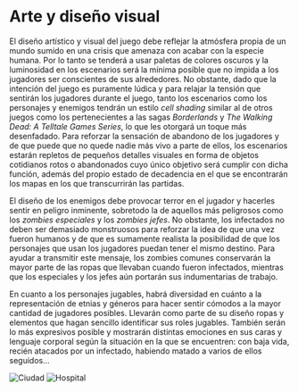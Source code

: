 # Arte y diseño visual

El diseño artístico y visual del juego debe reflejar la atmósfera propia de un mundo sumido en una crisis que amenaza con acabar con la especie humana. Por lo tanto se tenderá a usar paletas de colores oscuros y la luminosidad en los escenarios será la mínima posible que no impida a los jugadores ser conscientes de sus alrededores. No obstante, dado que la intención del juego es puramente lúdica y para relajar la tensión que sentirán los jugadores durante el juego, tanto los escenarios como los personajes y enemigos tendrán un estilo *cell shading* similar al de otros juegos como los pertenecientes a las sagas *Borderlands* y *The Walking Dead: A Telltale Games Series*, lo que les otorgará un toque más desenfadado. Para reforzar la sensación de abandono de los jugadores y de que puede que no quede nadie más vivo a parte de ellos, los escenarios estarán repletos de pequeños detalles visuales en forma de objetos cotidianos rotos o abandonados cuyo único objetivo será cumplir con dicha función, además del propio estado de decadencia en el que se encontrarán los mapas en los que transcurrirán las partidas.

El diseño de los enemigos debe provocar terror en el jugador y hacerles sentir en peligro inminente, sobretodo la de aquellos más peligrosos como los *zombies especiales* y los *zombies jefes*. No obstante, los infectados no deben ser demasiado monstruosos para reforzar la idea de que una vez fueron humanos y de que es sumamente realista la posibilidad de que los personajes que usan los jugadores puedan tener el mismo destino. Para ayudar a transmitir este mensaje, los zombies comunes conservarán la mayor parte de las ropas que llevaban cuando fueron infectados, mientras que los especiales y los jefes aún portarán sus indumentarias de trabajo.

En cuanto a los personajes jugables, habrá diversidad en cuánto a la representación de etnias y géneros para hacer sentir cómodos a la mayor cantidad de jugadores posibles. Llevarán como parte de su diseño ropas y elementos que hagan sencillo identificar sus roles jugables. También serán lo más expresivos posible y mostrarán distintas emociones en sus caras y lenguaje corporal según la situación en la que se encuentren: con baja vida, recién atacados por un infectado, habiendo matado a varios de ellos seguidos...

![Ciudad]()
![Hospital]()